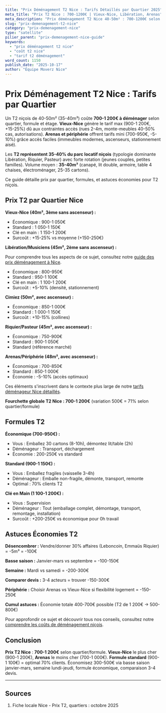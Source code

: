 ```yaml
---
title: "Prix Déménagement T2 Nice : Tarifs Détaillés par Quartier 2025"
meta_title: "Prix T2 Nice : 700-1200€ | Vieux-Nice, Libération, Arenas"
meta_description: "Prix déménagement T2 Nice 40-50m² : 700-1200€ selon quartier/formule. Vieux-Nice 900-1200€ (+15-25%), Arenas 700-950€. Guide complet."
slug: "prix-demenagement-t2-nice"
category: "prix-demenagement-nice"
type: "satellite"
pilier_parent: "prix-demenagement-nice-guide"
keywords:
  - "prix déménagement t2 nice"
  - "coût t2 nice"
  - "tarif t2 déménagement"
word_count: 1150
publish_date: "2025-10-17"
author: "Équipe Moverz Nice"
---
```


# Prix Déménagement T2 Nice : Tarifs par Quartier

Un T2 niçois de 40-50m² (35-40m³) coûte **700-1 200€ à déménager** selon quartier, formule et étage. **Vieux-Nice** génère le tarif max (900-1 200€, +15-25%) dû aux contraintes accès (rues 2-4m, monte-meubles 40-50% cas, autorisations). **Arenas et périphérie** offrent tarifs mini (700-950€, -5-10%) grâce accès faciles (immeubles modernes, ascenseurs, stationnement aisé).

Les **T2 représentent 35-40% du parc locatif niçois** (typologie dominante Libération, Riquier, Pasteur) avec forte rotation (jeunes couples, petites familles). Volume moyen : **35-40m³** (canapé, lit double, armoire, table 4 chaises, électroménager, 25-35 cartons).

Ce guide détaille prix par quartier, formules, et astuces économies pour T2 niçois.

## Prix T2 par Quartier Nice

**Vieux-Nice (40m², 3ème sans ascenseur) :**
- Économique : 900-1 050€
- Standard : 1 050-1 150€
- Clé en main : 1 150-1 200€
- Surcoût : +15-25% vs moyenne (+150-250€)

**Libération/Musiciens (45m², 2ème sans ascenseur) :**

Pour comprendre tous les aspects de ce sujet, consultez notre [guide des prix déménagement à Nice](/blog/prix-demenagement/prix-demenagement-nice-guide).

- Économique : 800-950€
- Standard : 950-1 100€
- Clé en main : 1 100-1 200€
- Surcoût : +5-10% (densité, stationnement)

**Cimiez (50m², avec ascenseur) :**
- Économique : 850-1 000€
- Standard : 1 000-1 150€
- Surcoût : +10-15% (collines)

**Riquier/Pasteur (45m², avec ascenseur) :**
- Économique : 750-900€
- Standard : 900-1 050€
- Standard (référence marché)

**Arenas/Périphérie (48m², avec ascenseur) :**
- Économique : 700-850€
- Standard : 850-1 000€
- Économie : -5-10% (accès optimaux)


Ces éléments s'inscrivent dans le contexte plus large de notre [tarifs déménageur Nice détaillés](/blog/prix-demenagement/prix-demenagement-nice-guide).

**Fourchette globale T2 Nice : 700-1 200€** (variation 500€ = 71% selon quartier/formule)

## Formules T2

**Économique (700-950€) :**
- Vous : Emballez 30 cartons (8-10h), démontez lit/table (2h)
- Déménageur : Transport, déchargement
- Économie : 200-250€ vs standard

**Standard (900-1 150€) :**
- Vous : Emballez fragiles (vaisselle 3-4h)
- Déménageur : Emballe non-fragile, démonte, transport, remonte
- Optimal : 70% clients T2

**Clé en Main (1 100-1 200€) :**
- Vous : Supervision
- Déménageur : Tout (emballage complet, démontage, transport, remontage, installation)
- Surcoût : +200-250€ vs économique pour 0h travail

## Astuces Économies T2

**Désencombrer :** Vendre/donner 30% affaires (Leboncoin, Emmaüs Riquier) = -5m³ = -100€

**Basse saison :** Janvier-mars vs septembre = -100-150€

**Semaine :** Mardi vs samedi = -200-300€

**Comparer devis :** 3-4 acteurs = trouver -150-300€

**Périphérie :** Choisir Arenas vs Vieux-Nice si flexibilité logement = -150-250€

**Cumul astuces :** Économie totale 400-700€ possible (T2 de 1 200€ → 500-800€)


Pour approfondir ce sujet et découvrir tous nos conseils, consultez notre [comprendre les coûts de déménagement niçois](/blog/prix-demenagement/prix-demenagement-nice-guide).

## Conclusion

**Prix T2 Nice** : **700-1 200€** selon quartier/formule. **Vieux-Nice** le plus cher (900-1 200€), **Arenas** le moins cher (700-1 000€). **Formule standard** (900-1 100€) = optimal 70% clients. Économisez 300-500€ via basse saison janvier-mars, semaine lundi-jeudi, formule économique, comparaison 3-4 devis.

---

## Sources

1. Fiche locale Nice - Prix T2, quartiers : octobre 2025



